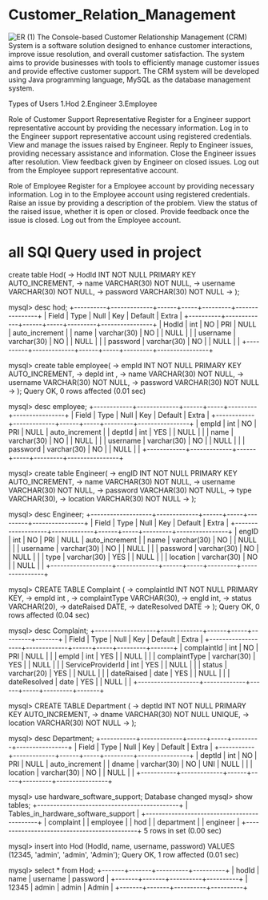 # Customer_Relation_Management

![ER (1)](https://github.com/Rajmalpankaj786/Customer_Relation_Management/assets/112754581/89d66059-9236-4268-aba0-2ba0a79e8b5a)
The Console-based Customer Relationship Management (CRM) System is a software solution designed to enhance customer interactions, improve issue resolution, and overall customer satisfaction. The system aims to provide businesses with tools to efficiently manage customer issues and provide effective customer support. The CRM system will be developed using Java programming language, MySQL as the database management system.

Types of Users
1.Hod
2.Engineer
3.Employee


Role of Customer Support Representative
Register for a Engineer support representative account by providing the necessary information.
Log in to the Engineer support representative account using registered credentials.
View and manage the issues raised by Engineer.
Reply to Engineer issues, providing necessary assistance and information.
Close the Engineer issues after resolution.
View feedback given by Engineer on closed issues.
Log out from the Employee support representative account.

Role of Employee
Register for a Employee account by providing necessary information.
Log in to the Employee account using registered credentials.
Raise an issue by providing a description of the problem.
View the status of the raised issue, whether it is open or closed.
Provide feedback once the issue is closed.
Log out from the Employee account.




# all SQl Query used in project
create table Hod(
    ->  HodId INT NOT NULL PRIMARY KEY AUTO_INCREMENT,
    ->   name VARCHAR(30) NOT NULL,
    ->  username VARCHAR(30) NOT NULL,
    ->   password VARCHAR(30) NOT NULL
    -> );

mysql> desc hod;
+----------+-------------+------+-----+---------+----------------+
| Field    | Type        | Null | Key | Default | Extra          |
+----------+-------------+------+-----+---------+----------------+
| HodId    | int         | NO   | PRI | NULL    | auto_increment |
| name     | varchar(30) | NO   |     | NULL    |                |
| username | varchar(30) | NO   |     | NULL    |                |
| password | varchar(30) | NO   |     | NULL    |                |
+----------+-------------+------+-----+---------+----------------+


mysql> create table employee(
    -> empId INT NOT NULL PRIMARY KEY AUTO_INCREMENT,
    ->  depId int ,
    ->  name VARCHAR(30) NOT NULL,
    ->  username VARCHAR(30) NOT NULL,
    ->  password VARCHAR(30) NOT NULL
    -> );
Query OK, 0 rows affected (0.01 sec)

mysql> desc employee;
+------------+-------------+------+-----+---------+----------------+
| Field      | Type        | Null | Key | Default | Extra          |
+------------+-------------+------+-----+---------+----------------+
| empId | int         | NO   | PRI | NULL    | auto_increment |
| deptId  | int         | YES  |     | NULL    |                |
| name       | varchar(30) | NO   |     | NULL    |                |
| username   | varchar(30) | NO   |     | NULL    |                |
| password   | varchar(30) | NO   |     | NULL    |                |
+------------+-------------+------+-----+---------+----------------+

mysql>  create table Engineer(
    -> engID INT NOT NULL PRIMARY KEY AUTO_INCREMENT,
    -> name VARCHAR(30) NOT NULL,
    ->  username VARCHAR(30) NOT NULL,
    ->  password VARCHAR(30) NOT NULL,
    -> type VARCHAR(30),
    ->  location VARCHAR(30) NOT NULL
    -> );


mysql> desc Engineer;
+-------------------+-------------+------+-----+---------+----------------+
| Field             | Type        | Null | Key | Default | Extra          |
+-------------------+-------------+------+-----+---------+----------------+
| engID | int         | NO   | PRI | NULL    | auto_increment |
| name              | varchar(30) | NO   |     | NULL    |                |
| username          | varchar(30) | NO   |     | NULL    |                |
| password          | varchar(30) | NO   |     | NULL    |                |
| type              | varchar(30) | YES  |     | NULL    |                |
| location          | varchar(30) | NO   |     | NULL    |                |
+-------------------+-------------+------+-----+---------+----------------+

mysql> CREATE TABLE Complaint (
    ->     complaintId INT NOT NULL PRIMARY KEY,
    -> empId int ,
    -> complaintType VARCHAR(30),
    -> engId int,
    ->  status VARCHAR(20),
    ->     dateRaised DATE,
    ->     dateResolved DATE
    -> );
Query OK, 0 rows affected (0.04 sec)

mysql> desc  Complaint;
+-------------------+-------------+------+-----+---------+-------+
| Field             | Type        | Null | Key | Default | Extra |
+-------------------+-------------+------+-----+---------+-------+
| complaintId       | int         | NO   | PRI | NULL    |       |
| empId        | int         | YES  |     | NULL    |       |
| complaintType     | varchar(30) | YES  |     | NULL    |       |
| ServiceProviderId | int         | YES  |     | NULL    |       |
| status            | varchar(20) | YES  |     | NULL    |       |
| dateRaised        | date        | YES  |     | NULL    |       |
| dateResolved      | date        | YES  |     | NULL    |       |
+-------------------+-------------+------+-----+---------+-------+



mysql> CREATE TABLE Department (
    -> deptId INT NOT NULL PRIMARY KEY AUTO_INCREMENT,
    ->     dname VARCHAR(30) NOT NULL UNIQUE,
    ->     location VARCHAR(30) NOT NULL
    -> );


mysql> desc Department;
+-----------+-------------+------+-----+---------+----------------+
| Field     | Type        | Null | Key | Default | Extra          |
+-----------+-------------+------+-----+---------+----------------+
| deptId    | int         | NO   | PRI | NULL    | auto_increment |
| dname     | varchar(30) | NO   | UNI | NULL    |                |
| location  | varchar(30) | NO   |     | NULL    |                |
+-----------+-------------+------+-----+---------+----------------+


mysql> use  hardware_software_support;
Database changed
mysql> show tables;
+--------------------------------------------+
| Tables_in_hardware_software_support |
+--------------------------------------------+
| complaint                                  |
| employee                                   |
| hod                                        |
| department                                 |
| engineer                                   |
+--------------------------------------------+
5 rows in set (0.00 sec)

mysql> insert into  Hod (HodId, name, username, password) VALUES (12345, 'admin', 'admin', 'Admin');
Query OK, 1 row affected (0.01 sec)

mysql> select * from Hod;
+-------+-------+----------+----------+
| hodId | name  | username | password |
+-------+-------+----------+----------+
| 12345 | admin | admin    | Admin    |
+-------+-------+----------+----------+

